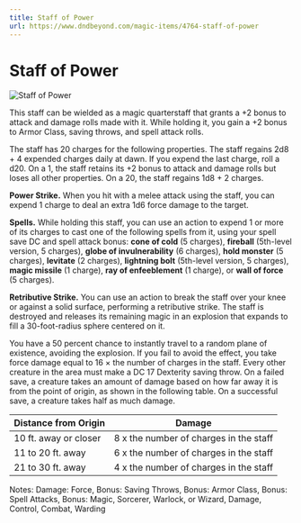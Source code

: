 ```yaml
---
title: Staff of Power
url: https://www.dndbeyond.com/magic-items/4764-staff-of-power
---
```


# Staff of Power

![Staff of Power](staff-of-power.png)

This staff can be wielded as a magic quarterstaff that grants a +2 bonus to attack and damage rolls made with it. While holding it, you gain a +2 bonus to Armor Class, saving throws, and spell attack rolls.

The staff has 20 charges for the following properties. The staff regains 2d8 + 4 expended charges daily at dawn. If you expend the last charge, roll a d20. On a 1, the staff retains its +2 bonus to attack and damage rolls but loses all other properties. On a 20, the staff regains 1d8 + 2 charges.

**Power Strike.** When you hit with a melee attack using the staff, you can expend 1 charge to deal an extra 1d6 force damage to the target.

**Spells.** While holding this staff, you can use an action to expend 1 or more of its charges to cast one of the following spells from it, using your spell save DC and spell attack bonus: **cone of cold** (5 charges), **fireball** (5th-level version, 5 charges), **globe of invulnerability** (6 charges), **hold monster** (5 charges), **levitate** (2 charges), **lightning bolt** (5th-level version, 5 charges), **magic missile** (1 charge), **ray of enfeeblement** (1 charge), or **wall of force** (5 charges).

**Retributive Strike.** You can use an action to break the staff over your knee or against a solid surface, performing a retributive strike. The staff is destroyed and releases its remaining magic in an explosion that expands to fill a 30-foot-radius sphere centered on it.

You have a 50 percent chance to instantly travel to a random plane of existence, avoiding the explosion. If you fail to avoid the effect, you take force damage equal to 16 × the number of charges in the staff. Every other creature in the area must make a DC 17 Dexterity saving throw. On a failed save, a creature takes an amount of damage based on how far away it is from the point of origin, as shown in the following table. On a successful save, a creature takes half as much damage.

| Distance from Origin | Damage |
|---|---|
| 10 ft. away or closer | 8 x the number of charges in the staff |
| 11 to 20 ft. away | 6 x the number of charges in the staff |
| 21 to 30 ft. away | 4 x the number of charges in the staff |


Notes: Damage: Force, Bonus: Saving Throws, Bonus: Armor Class, Bonus: Spell Attacks, Bonus: Magic, Sorcerer, Warlock, or Wizard, Damage, Control, Combat, Warding